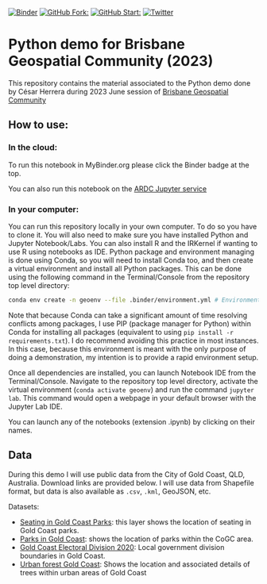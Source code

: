 [![Binder](https://mybinder.org/badge_logo.svg)](https://mybinder.org/v2/gh/CexyNature/geospatial-community-demo/main)
[![GitHub Fork: ](https://img.shields.io/github/forks/CexyNature/geospatial-community-demo?label=Fork&style=social)](https://github.com/CexyNature/geospatial-community-demo)
[![GitHub Start: ](https://img.shields.io/github/stars/CexyNature/geospatial-community-demo?label=Starts&style=social)](https://github.com/CexyNature/geospatial-community-demo)
[![Twitter](https://img.shields.io/twitter/follow/CexyNature?style=social)](https://twitter.com/cexynature?lang=en)

Python demo for Brisbane Geospatial Community (2023)
======

This repository contains the material associated to the Python demo done by César Herrera during 2023 June session of [Brisbane Geospatial Community](https://brisbane-geocommunity.netlify.app)

## How to use:

### In the cloud:

To run this notebook in MyBinder.org please click the Binder badge at the top.

You can also run this notebook on the [ARDC Jupyter service](https://ardc.edu.au/services/ardc-nectar-research-cloud/ardc-jupyter-notebook-service/) 

### In your computer:

You can run this repository locally in your own computer. To do so you have to clone it. You will also need to make sure you have installed Python and Jupyter Notebook/Labs. You can also install R and the IRKernel if wanting to use R using notebooks as IDE. Python package and environment managing is done using Conda, so you will need to install Conda too, and then create a virtual environment and install all Python packages. This can be done using the following command in the Terminal/Console from the repository top level directory:

```bash
conda env create -n geoenv --file .binder/environment.yml # Environment named geoenv
```

Note that because Conda can take a significant amount of time resolving conflicts among packages, I use PIP (package manager for Python) within Conda for installing all packages (equivalent to using `pip install -r requirements.txt`). I do recommend avoiding this practice in most instances. In this case, because this environment is meant with the only purpose of doing a demonstration, my intention is to provide a rapid environment setup.

Once all dependencies are installed, you can launch Notebook IDE from the Terminal/Console. Navigate to the repository top level directory, activate the virtual environment (`conda activate geoenv`) and run the command `jupyter lab`. This command would open a webpage in your default browser with the Jupyter Lab IDE.

You can launch any of the notebooks (extension .ipynb) by clicking on their names. 

## Data

During this demo I will use public data from the City of Gold Coast, QLD, Australia. Download links are provided below. I will use data from Shapefile format, but data is also available as `.csv`, `.kml`, GeoJSON, etc.

Datasets:
 - [Seating in Gold Coast Parks](https://data-goldcoast.opendata.arcgis.com/datasets/c6968dd1e947410f8f275dc3abe6567b_0/explore?location=-27.959383%2C153.364430%2C11.88): this layer shows the location of seating in Gold Coast parks.
 - [Parks in Gold Coast](https://data-goldcoast.opendata.arcgis.com/datasets/e1eba7a8cd134212ae8fb4c363308473_0/explore?location=-27.967207%2C153.362471%2C11.77): shows the location of parks within the CoGC area.
 - [Gold Coast Electoral Division 2020](https://data-goldcoast.opendata.arcgis.com/datasets/56587d426ceb406d92164c394b0e49b0_0/explore?location=-27.954051%2C153.373755%2C11.31): Local government division boundaries in Gold Coast.
 - [Urban forest Gold Coast](https://data-goldcoast.opendata.arcgis.com/datasets/fe6b95356ae147fda4119434769a5df5_0/explore?location=-27.961786%2C153.346391%2C12.92): Shows the location and associated details of trees within urban areas of Gold Coast
